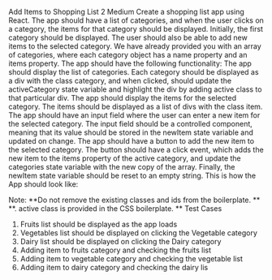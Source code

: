 Add Items to Shopping List 2
Medium
Create a shopping list app using React.
The app should have a list of categories, and
when the user clicks on a category, the items for that category should be displayed.
Initially, the first category should be displayed.
The user should also be able to add new items to the selected category.
We have already provided you with an array of categories, where each category object has a name property and an items property.
The app should have the following functionality:
The app should display the list of categories. Each category should be displayed as a div with the class category, and when clicked, should update the activeCategory state variable and highlight the div by adding active class to that particular div.
The app should display the items for the selected category. The items should be displayed as a list of divs with the class item.
The app should have an input field where the user can enter a new item for the selected category. The input field should be a controlled component, meaning that its value should be stored in the newItem state variable and updated on change.
The app should have a button to add the new item to the selected category. The button should have a click event, which adds the new item to the items property of the active category, and update the categories state variable with the new copy of the array.
Finally, the newItem state variable should be reset to an empty string.
This is how the App should look like:

Note:
**Do not remove the existing classes and ids from the boilerplate. **
**. active class is provided in the CSS boilerplate. **
Test Cases

1.  Fruits list should be displayed as the app loads
2.  Vegetables list should be displayed on clicking the Vegetable category
3.  Dairy list should be displayed on clicking the Dairy category
4.  Adding item to fruits category and checking the fruits list
5.  Adding item to vegetable category and checking the vegetable list
6.  Adding item to dairy category and checking the dairy lis
